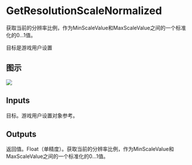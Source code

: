 # GetResolutionScaleNormalized

获取当前的分辨率比例，作为MinScaleValue和MaxScaleValue之间的一个标准化的0...1值。

目标是游戏用户设置

## 图示

![]($-20221218-20572195.png)

## Inputs

目标。游戏用户设置对象参考。  

## Outputs

返回值。Float（单精度）。获取当前的分辨率比例，作为MinScaleValue和MaxScaleValue之间的一个标准化的0...1值。
